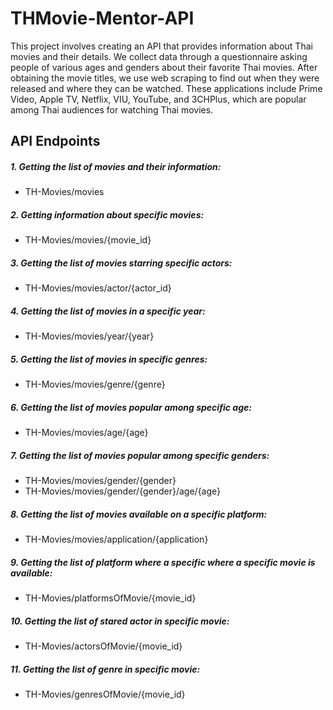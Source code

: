 # THMovie-Mentor-API

This project involves creating an API that provides information about Thai movies and their details. We collect data through a questionnaire asking people of various ages and genders about their favorite Thai movies.   After obtaining the movie titles, we use web scraping to find out when they were released and where they can be watched. These applications include Prime Video, Apple TV, Netflix, VIU, YouTube, and 3CHPlus, which are popular among Thai audiences for watching Thai movies.

## API Endpoints

##### 1. Getting the list of movies and their information:
* TH-Movies/movies

##### 2. Getting information about specific movies:
* TH-Movies/movies/{movie_id}

##### 3. Getting the list of movies starring specific actors:
* TH-Movies/movies/actor/{actor_id}

##### 4. Getting the list of movies in a specific year:
* TH-Movies/movies/year/{year}

##### 5. Getting the list of movies in specific genres:
* TH-Movies/movies/genre/{genre}

##### 6. Getting the list of movies popular among specific age:
* TH-Movies/movies/age/{age}

##### 7. Getting the list of movies popular among specific genders:
* TH-Movies/movies/gender/{gender}
* TH-Movies/movies/gender/{gender}/age/{age}

##### 8. Getting the list of movies available on a specific platform:
* TH-Movies/movies/application/{application}

##### 9. Getting the list of platform where a specific where a specific movie is available:
* TH-Movies/platformsOfMovie/{movie_id}

##### 10. Getting the list of stared actor in specific movie:
* TH-Movies/actorsOfMovie/{movie_id}

##### 11. Getting the list of genre in specific movie:
* TH-Movies/genresOfMovie/{movie_id}
